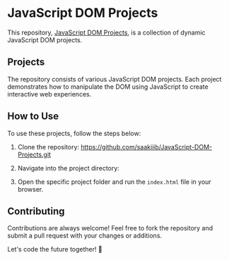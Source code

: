 # JavaScript DOM Projects

This repository, [JavaScript DOM Projects](https://github.com/saakiiib/JavaScript-DOM-Projects), is a collection of dynamic JavaScript DOM projects.
## Projects

The repository consists of various JavaScript DOM projects. Each project demonstrates how to manipulate the DOM using JavaScript to create interactive web experiences.

## How to Use

To use these projects, follow the steps below:

1. Clone the repository: https://github.com/saakiiib/JavaScript-DOM-Projects.git


2. Navigate into the project directory:


3. Open the specific project folder and run the `index.html` file in your browser.

## Contributing

Contributions are always welcome! Feel free to fork the repository and submit a pull request with your changes or additions.

Let's code the future together! 🚀


